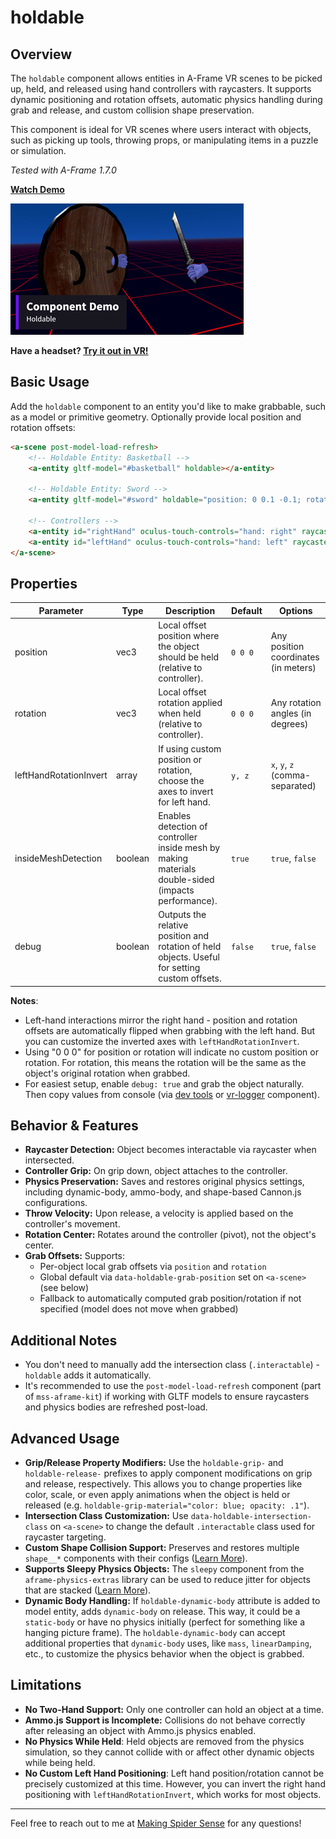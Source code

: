 # holdable

## Overview

The `holdable` component allows entities in A-Frame VR scenes to be picked up, held, and released using hand controllers with raycasters. It supports dynamic positioning and rotation offsets, automatic physics handling during grab and release, and custom collision shape preservation.

This component is ideal for VR scenes where users interact with objects, such as picking up tools, throwing props, or manipulating items in a puzzle or simulation.

_Tested with A-Frame 1.7.0_

**[Watch Demo](https://youtu.be/gqVSbyMQXNE)**

[![View Demo](assets/demo-thumbnail.jpg)](https://youtu.be/gqVSbyMQXNE)

**Have a headset? [Try it out in VR!](https://makingspidersense.github.io/mss-aframe-kit/holdable/example.html)**

## Basic Usage

Add the `holdable` component to an entity you'd like to make grabbable, such as a model or primitive geometry. Optionally provide local position and rotation offsets:

```html
<a-scene post-model-load-refresh>
    <!-- Holdable Entity: Basketball -->
    <a-entity gltf-model="#basketball" holdable></a-entity>

    <!-- Holdable Entity: Sword -->
    <a-entity gltf-model="#sword" holdable="position: 0 0.1 -0.1; rotation: 0 180 0"></a-entity>

    <!-- Controllers -->
    <a-entity id="rightHand" oculus-touch-controls="hand: right" raycaster="objects: .interactable"></a-entity>
    <a-entity id="leftHand" oculus-touch-controls="hand: left" raycaster="objects: .interactable"></a-entity>
</a-scene>
```

## Properties

| Parameter              | Type    | Description                                                                                         | Default | Options                              |
| ---------------------- | ------- | --------------------------------------------------------------------------------------------------- | ------- | ------------------------------------ |
| position               | vec3    | Local offset position where the object should be held (relative to controller).                     | `0 0 0` | Any position coordinates (in meters) |
| rotation               | vec3    | Local offset rotation applied when held (relative to controller).                                   | `0 0 0` | Any rotation angles (in degrees)     |
| leftHandRotationInvert | array   | If using custom position or rotation, choose the axes to invert for left hand.                      | `y, z`  | `x`, `y`, `z` (comma-separated)      |
| insideMeshDetection    | boolean | Enables detection of controller inside mesh by making materials double-sided (impacts performance). | `true`  | `true`, `false`                      |
| debug                  | boolean | Outputs the relative position and rotation of held objects. Useful for setting custom offsets.      | `false` | `true`, `false`                      |

**Notes**:

- Left-hand interactions mirror the right hand - position and rotation offsets are automatically flipped when grabbing with the left hand. But you can customize the inverted axes with `leftHandRotationInvert`.
- Using "0 0 0" for position or rotation will indicate no custom position or rotation. For rotation, this means the rotation will be the same as the object's original rotation when grabbed.
- For easiest setup, enable `debug: true` and grab the object naturally. Then copy values from console (via [dev tools](https://developer.chrome.com/docs/devtools/remote-debugging) or [vr-logger](../../src/components/vr-logger/vr-logger.js) component).

## Behavior & Features

- **Raycaster Detection:** Object becomes interactable via raycaster when intersected.
- **Controller Grip:** On grip down, object attaches to the controller.
- **Physics Preservation:** Saves and restores original physics settings, including dynamic-body, ammo-body, and shape-based Cannon.js configurations.
- **Throw Velocity:** Upon release, a velocity is applied based on the controller's movement.
- **Rotation Center:** Rotates around the controller (pivot), not the object's center.
- **Grab Offsets:** Supports:
    - Per-object local grab offsets via `position` and `rotation`
    - Global default via `data-holdable-grab-position` set on `<a-scene>` (see below)
    - Fallback to automatically computed grab position/rotation if not specified (model does not move when grabbed)

## Additional Notes

- You don't need to manually add the intersection class (`.interactable`) - `holdable` adds it automatically.
- It's recommended to use the `post-model-load-refresh` component (part of `mss-aframe-kit`) if working with GLTF models to ensure raycasters and physics bodies are refreshed post-load.

## Advanced Usage

- **Grip/Release Property Modifiers:** Use the `holdable-grip-` and `holdable-release-` prefixes to apply component modifications on grip and release, respectively. This allows you to change properties like color, scale, or even apply animations when the object is held or released (e.g. `holdable-grip-material="color: blue; opacity: .1"`).
- **Intersection Class Customization:** Use `data-holdable-intersection-class` on `<a-scene>` to change the default `.interactable` class used for raycaster targeting.
- **Custom Shape Collision Support:** Preserves and restores multiple `shape__*` components with their configs ([Learn More](https://github.com/c-frame/aframe-physics-system/blob/master/CannonDriver.md#shape)).
- **Supports Sleepy Physics Objects:** The `sleepy` component from the `aframe-physics-extras` library can be used to reduce jitter for objects that are stacked ([Learn More](https://github.com/wmurphyrd/aframe-physics-extras?tab=readme-ov-file#sleepy)).
- **Dynamic Body Handling:** If `holdable-dynamic-body` attribute is added to model entity, adds `dynamic-body` on release. This way, it could be a `static-body` or have no physics initially (perfect for something like a hanging picture frame). The `holdable-dynamic-body` can accept additional properties that `dynamic-body` uses, like `mass`, `linearDamping`, etc., to customize the physics behavior when the object is grabbed.

## Limitations

- **No Two-Hand Support:** Only one controller can hold an object at a time.
- **Ammo.js Support is Incomplete:** Collisions do not behave correctly after releasing an object with Ammo.js physics enabled.
- **No Physics While Held**: Held objects are removed from the physics simulation, so they cannot collide with or affect other dynamic objects while being held.
- **No Custom Left Hand Positioning**: Left hand position/rotation cannot be precisely customized at this time. However, you can invert the right hand positioning with `leftHandRotationInvert`, which works for most objects.

---

Feel free to reach out to me at [Making Spider Sense](https://makingspidersense.com/contact/) for any questions!
